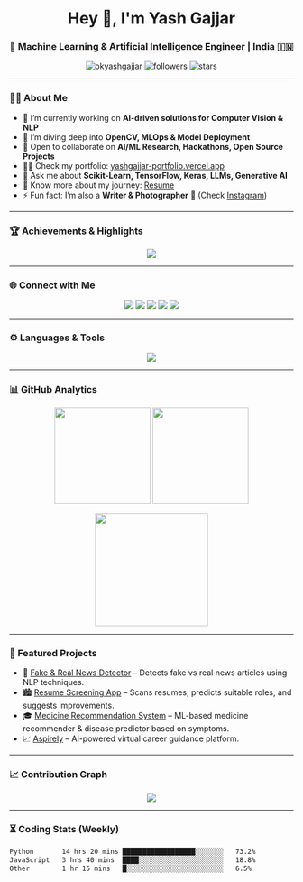 <!-- Dynamic & Professional GitHub Profile for Yash Gajjar -->

<h1 align="center">Hey 👋, I'm Yash Gajjar</h1>
<h3 align="center">🚀 Machine Learning & Artificial Intelligence Engineer | India 🇮🇳</h3>

<p align="center">
  <img src="https://komarev.com/ghpvc/?username=okyashgajjar&label=Profile%20views&color=0e75b6&style=flat" alt="okyashgajjar" />
  <img src="https://img.shields.io/github/followers/okyashgajjar?label=Followers&style=social" alt="followers" />
  <img src="https://img.shields.io/github/stars/okyashgajjar?label=Stars&style=social" alt="stars" />
</p>

---

### 🧑‍💻 About Me  
- 🔭 I’m currently working on **AI-driven solutions for Computer Vision & NLP**  
- 🌱 I’m diving deep into **OpenCV, MLOps & Model Deployment**  
- 🤝 Open to collaborate on **AI/ML Research, Hackathons, Open Source Projects**  
- 👨‍💻 Check my portfolio: [yashgajjar-portfolio.vercel.app](https://yashgajjar-portfolio.vercel.app)  
- 💬 Ask me about **Scikit-Learn, TensorFlow, Keras, LLMs, Generative AI**  
- 📄 Know more about my journey: [Resume](https://drive.google.com/drive/folders/1dmxTyx0hygFcKRmdBi3zubS7-xvUA8Ta?usp=drive_link)  
- ⚡ Fun fact: I’m also a **Writer & Photographer** 📸 (Check [Instagram](https://instagram.com/growingyash))  

---

### 🏆 Achievements & Highlights  
<p align="center">
  <img src="https://github-profile-trophy.vercel.app/?username=okyashgajjar&theme=onedark&no-frame=true&margin-w=15&margin-h=15" />
</p>

---

### 🌐 Connect with Me  
<p align="center">
  <a href="https://twitter.com/gajjaryash02"><img src="https://img.shields.io/badge/Twitter-1DA1F2?style=for-the-badge&logo=twitter&logoColor=white"></a>
  <a href="https://linkedin.com/in/okyashgajjar"><img src="https://img.shields.io/badge/LinkedIn-0077B5?style=for-the-badge&logo=linkedin&logoColor=white"></a>
  <a href="https://kaggle.com/okyashgajjar"><img src="https://img.shields.io/badge/Kaggle-20BEFF?style=for-the-badge&logo=kaggle&logoColor=white"></a>
  <a href="https://medium.com/@okyashgajjar"><img src="https://img.shields.io/badge/Medium-000?style=for-the-badge&logo=medium&logoColor=white"></a>
  <a href="https://instagram.com/growingyash"><img src="https://img.shields.io/badge/Instagram-E4405F?style=for-the-badge&logo=instagram&logoColor=white"></a>
</p>

---

### ⚙️ Languages & Tools  
<p align="center">
  <img src="https://skillicons.dev/icons?i=python,tensorflow,pytorch,sklearn,opencv,git,github,linux,docker,flask,mysql,html,css,js,java,postman,figma,firebase" />
</p>

---

### 📊 GitHub Analytics  
<p align="center">
  <img src="https://github-readme-stats.vercel.app/api?username=okyashgajjar&show_icons=true&theme=tokyonight" height="170" />
  <img src="https://github-readme-stats.vercel.app/api/top-langs/?username=okyashgajjar&layout=compact&theme=tokyonight" height="170" />
</p>

<p align="center">
  <img src="https://github-readme-streak-stats.herokuapp.com?user=okyashgajjar&theme=tokyonight&hide_border=true" height="200" />
</p>

---

### 🚀 Featured Projects  
- 🤖 [Fake & Real News Detector](https://github.com/okyashgajjar/Fake-Real-News-Detector) – Detects fake vs real news articles using NLP techniques.  
- 🏙️ [Resume Screening App](https://github.com/okyashgajjar/Resume-Screening-App) – Scans resumes, predicts suitable roles, and suggests improvements.  
- 🎓 [Medicine Recommendation System](https://github.com/okyashgajjar/Medicine-Recommandation-System) – ML-based medicine recommender & disease predictor based on symptoms.  
- 📈 [Aspirely](https://github.com/okyashgajjar/Aspirely) – AI-powered virtual career guidance platform.  


---

### 📈 Contribution Graph  
<p align="center">
  <img src="https://github-readme-activity-graph.vercel.app/graph?username=okyashgajjar&theme=react-dark" />
</p>

---

### ⏳ Coding Stats (Weekly)  
<!--START_SECTION:waka-->
```txt
Python       14 hrs 20 mins ██████████████████░░░░░░░   73.2%  
JavaScript   3 hrs 40 mins  ████░░░░░░░░░░░░░░░░░░░░░   18.8%  
Other        1 hr 15 mins   █░░░░░░░░░░░░░░░░░░░░░░░░   6.5%  
